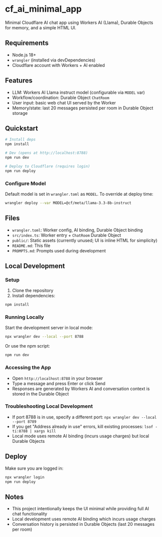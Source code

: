 # cf_ai_minimal_app

Minimal Cloudflare AI chat app using Workers AI (Llama), Durable Objects for memory, and a simple HTML UI.

## Requirements
- Node.js 18+
- `wrangler` (installed via devDependencies)
- Cloudflare account with Workers + AI enabled

## Features
- LLM: Workers AI Llama instruct model (configurable via `MODEL` var)
- Workflow/coordination: Durable Object `ChatRoom`
- User input: basic web chat UI served by the Worker
- Memory/state: last 20 messages persisted per room in Durable Object storage

## Quickstart
```bash
# Install deps
npm install

# Dev (opens at http://localhost:8788)
npm run dev

# Deploy to Cloudflare (requires login)
npm run deploy
```

### Configure Model
Default model is set in `wrangler.toml` as `MODEL`. To override at deploy time:
```bash
wrangler deploy --var MODEL=@cf/meta/llama-3.3-8b-instruct
```

## Files
- `wrangler.toml`: Worker config, AI binding, Durable Object binding
- `src/index.ts`: Worker entry + `ChatRoom` Durable Object
- `public/`: Static assets (currently unused; UI is inline HTML for simplicity)
- `README.md`: This file
- `PROMPTS.md`: Prompts used during development

## Local Development

### Setup
1. Clone the repository
2. Install dependencies:
```bash
npm install
```

### Running Locally
Start the development server in local mode:
```bash
npx wrangler dev --local --port 8788
```

Or use the npm script:
```bash
npm run dev
```

### Accessing the App
- Open `http://localhost:8788` in your browser
- Type a message and press Enter or click Send
- Responses are generated by Workers AI and conversation context is stored in the Durable Object

### Troubleshooting Local Development
- If port 8788 is in use, specify a different port: `npx wrangler dev --local --port 8789`
- If you get "Address already in use" errors, kill existing processes: `lsof -ti:8788 | xargs kill`
- Local mode uses remote AI binding (incurs usage charges) but local Durable Objects

## Deploy
Make sure you are logged in:
```bash
npx wrangler login
npm run deploy
```

## Notes
- This project intentionally keeps the UI minimal while providing full AI chat functionality
- Local development uses remote AI binding which incurs usage charges
- Conversation history is persisted in Durable Objects (last 20 messages per room)


